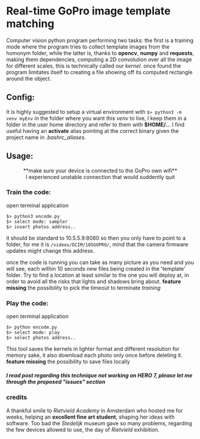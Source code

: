 ﻿
# **Real-time GoPro image template matching**
Computer vision python program performing two tasks: the first is a training mode where
the program tries to collect template images from the homonym folder, while the latter is,
thanks to **opencv**, **numpy** and **requests**, making them dependencies, computing a 2D convolution over all the image for different scales, this is technically called our _kernel_. once found the program limitates itself to creating a file showing off its computed rectangle around the object.

## Config:
It is highly suggested to setup a virtual environment with `$> python3 -m venv myEnv`
in the folder where you want this _venv_ to live, I keep them in a folder in the user
home directory and refer to them with **$HOME/..**.
I find useful having an **activate** alias pointing at the correct binary given the
project name in _.bashrc_aliases_.

## Usage:
<center>**make sure your device is connected to the GoPro own wifi**</center>
<center>I experienced unstable connection that would suddently quit</center>

### Train the code:
open terminal application

	$> python3 encode.py
	$> select mode: sampler
	$> insert photos address..

it should be standard to 10.5.5.9:8080 so then you only have to point to a
folder, for me it is `/videos/DCIM/105GOPRO/`, mind that the camera firmware updates
might change this address.

once the code is running you can take as many picture
as you need and you will see, each within 10 seconds new files being created in the
'template' folder. Try to find a location at least similar to the one you will deploy at, in order to avoid all the risks that lights and shadows bring about.
**feature missing**
the possibility to pick the timeout to terminate _training_

### Play the code:
open terminal application

	$> python encode.py
	$> select mode: play
	$> select photos address..

This tool saves the kernels in lighter format and different resolution for memory sake, it also download each photo only once before deleting it.
**feature missing**
the possibility to save files locally


##### I read post regarding this technique not working on HERO 7, please let me through the proposed "issues" section

### credits
A thankful smile to _Rietvield Academy_ in Amsterdam who hosted me for weeks, helping an
**excellent fine art student**, shaping her ideas with software. Too bad the _Stedelijk_
museum gave so many problems, regarding the few devices allowed to use, the day of _Rietvield_ exhibition.
